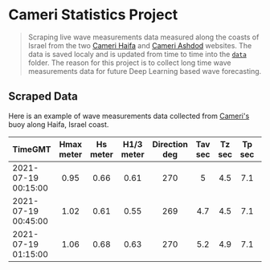 # Cameri Statistics Project
>Scraping live wave measurements data measured along the coasts of Israel from the two [Cameri Haifa](https://www.israports.co.il//_layouts/15/wave/haifaw-ipa.html) and [Cameri Ashdod](https://www.israports.co.il//_layouts/15/wave/ashdodw-ipa.html) websites.
>The data is saved localy and is updated from time to time into the [`data`](/data) folder.
>The reason for this project is to collect long time wave measurements data for future Deep Learning based wave forecasting.


## Scraped Data
Here is an example of wave measurements data collected from [Cameri's](https://www.israports.co.il//_layouts/15/wave/haifaw-ipa.html) buoy along Haifa, Israel coast.

| TimeGMT	           | Hmax meter	|Hs meter	| H1/3 meter | Direction deg | Tav sec | Tz sec |	Tp sec | Temperature C |
| -------------------|:----------:|:-------:|:----------:|:-------------:|:-------:|:------:|:------:|:-------------:|
| 2021-07-19 00:15:00|	0.95  	  | 0.66	  | 0.61	     | 270	         | 5	     | 4.5	  | 7.1	   | 29.85         |
| 2021-07-19 00:45:00|	1.02  	  | 0.61	  | 0.55	     | 269	         | 4.7	   | 4.5	  | 7.1	   | 29.85         |
| 2021-07-19 01:15:00|	1.06  	  | 0.68	  | 0.63	     | 270	         | 5.2	   | 4.9	  | 7.1	   | 29.85         |


